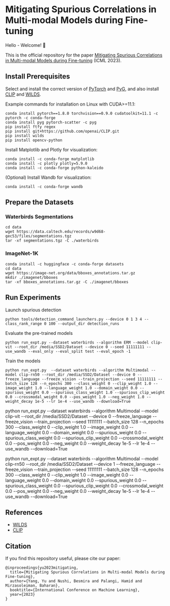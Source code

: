 # Mitigating Spurious Correlations in Multi-modal Models during Fine-tuning

Hello - Welcome! :beers:

This is the official repository for the paper [Mitigating Spurious Correlations in Multi-modal Models during Fine-tuning](https://arxiv.org/abs/2304.03916) (ICML 2023).

## Install Prerequisites
Select and install the correct version of [PyTorch](https://pytorch.org/get-started/previous-versions/) and [PyG](https://pytorch-geometric.readthedocs.io/en/latest/notes/installation.html#installation-via-binaries), and also install [CLIP](https://github.com/openai/CLIP) and [WILDS](https://github.com/p-lambda/wilds). 

Example commands for installation on Linux with CUDA>=11.1:
```
conda install pytorch==1.8.0 torchvision==0.9.0 cudatoolkit=11.1 -c pytorch -c conda-forge
conda install pyg pytorch-scatter -c pyg
pip install ftfy regex
pip install git+https://github.com/openai/CLIP.git
pip install wilds
pip install opencv-python
```

Install Matplotlib and Plotly for visualization:
```
conda install -c conda-forge matplotlib
conda install -c plotly plotly=5.9.0
conda install -c conda-forge python-kaleido
```

(Optional) Install Wandb for visualization:
```
conda install -c conda-forge wandb
```


## Prepare the Datasets
### Waterbirds Segmentations
```
cd data
wget https://data.caltech.edu/records/w9d68-gec53/files/segmentations.tgz
tar -xf segmentations.tgz -C ./waterbirds
```

### ImageNet-1K
```
conda install -c huggingface -c conda-forge datasets
cd data
wget https://image-net.org/data/bboxes_annotations.tar.gz
mkdir ./imagenet/bboxes
tar -xf bboxes_annotations.tar.gz -C ./imagenet/bboxes
```

## Run Experiments

Launch spurious detection
```
python tools/detection_command_launchers.py --device 0 1 3 4 --class_rank_range 0 100 --output_dir detection_runs
```

Evaluate the pre-trained models
```
python run_expt.py --dataset waterbirds --algorithm ERM --model clip-vit --root_dir /media/SSD2/Dataset --device 0 --seed 11111111 --use_wandb --eval_only --eval_split test --eval_epoch -1
```

Train the models
```
python run_expt.py  --dataset waterbirds --algorithm Multimodal --model clip-rn50 --root_dir /media/SSD2/Dataset --device 0 --freeze_language --freeze_vision --train_projection --seed 11111111 --batch_size 128 --n_epochs 300 --class_weight 0 --clip_weight 1.0 --image_weight 1.0 --language_weight 1.0 --domain_weight 0.0 --spurious_weight 0.0 --spurious_class_weight 1.0 --spurious_clip_weight 0.0 --crossmodal_weight 0.0 --pos_weight 1.0 --neg_weight 1.0 --weight_decay 1e-5 --lr 1e-4 --use_wandb --download=True
```
python run_expt.py  --dataset waterbirds --algorithm Multimodal --model clip-vit --root_dir /media/SSD2/Dataset --device 0 --freeze_language --freeze_vision --train_projection --seed 11111111 --batch_size 128 --n_epochs 300 --class_weight 0 --clip_weight 1.0 --image_weight 0.0 --language_weight 0.0 --domain_weight 0.0 --spurious_weight 0.0 --spurious_class_weight 0.0 --spurious_clip_weight 0.0 --crossmodal_weight 0.0 --pos_weight 0.0 --neg_weight 0.0 --weight_decay 1e-5 --lr 1e-4 --use_wandb --download=True

python run_expt.py  --dataset waterbirds --algorithm Multimodal --model clip-rn50 --root_dir /media/SSD2/Dataset --device 1 --freeze_language --freeze_vision --train_projection --seed 11111111 --batch_size 128 --n_epochs 300 --class_weight 0 --clip_weight 1.0 --image_weight 0.0 --language_weight 0.0 --domain_weight 0.0 --spurious_weight 0.0 --spurious_class_weight 0.0 --spurious_clip_weight 0.0 --crossmodal_weight 0.0 --pos_weight 0.0 --neg_weight 0.0 --weight_decay 1e-5 --lr 1e-4 --use_wandb --download=True

## References
* [WILDS](https://github.com/p-lambda/wilds)
* [CLIP](https://github.com/openai/CLIP)


## Citation
If you find this repository useful, please cite our paper:
```
@inproceedings{yu2023mitigating,
  title={Mitigating Spurious Correlations in Multi-modal Models during Fine-tuning},
  author={Yang, Yu and Nushi, Besmira and Palangi, Hamid and Mirzasoleiman, Baharan},
  booktitle={International Conference on Machine Learning},
  year={2023}
}
```